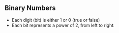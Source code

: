 ## Binary Numbers
- Each digit (bit) is either 1 or 0 (true or false)
- Each bit represents a power of 2, from left to right:


